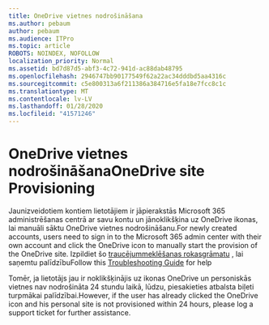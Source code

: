 ```yaml
---
title: OneDrive vietnes nodrošināšana
ms.author: pebaum
author: pebaum
ms.audience: ITPro
ms.topic: article
ROBOTS: NOINDEX, NOFOLLOW
localization_priority: Normal
ms.assetid: bd7d87d5-abf3-4c72-941d-ac88dab48795
ms.openlocfilehash: 2946747bb90177549f62a22ac34dddbd5aa4316c
ms.sourcegitcommit: c5e800313a6f211386a384716e5fa18e7fcc8c1c
ms.translationtype: MT
ms.contentlocale: lv-LV
ms.lasthandoff: 01/28/2020
ms.locfileid: "41571246"
---
```

# <a name="onedrive-site-provisioning"></a><span data-ttu-id="1ec02-102">OneDrive vietnes nodrošināšana</span><span class="sxs-lookup"><span data-stu-id="1ec02-102">OneDrive site Provisioning</span></span>

<span data-ttu-id="1ec02-103">Jaunizveidotiem kontiem lietotājiem ir jāpierakstās Microsoft 365 administrēšanas centrā ar savu kontu un jānoklikšķina uz OneDrive ikonas, lai manuāli sāktu OneDrive vietnes nodrošināšanu.</span><span class="sxs-lookup"><span data-stu-id="1ec02-103">For newly created accounts, users need to sign in to the Microsoft 365 admin center with their own account and click the OneDrive icon to manually start the provision of the OneDrive site.</span></span>
<span data-ttu-id="1ec02-104">Izpildiet šo [traucējummeklēšanas rokasgrāmatu](https://docs.microsoft.com/sharepoint/support/sites/troubleshooting-guide-for-sites-stopped-at-provisioning) , lai saņemtu palīdzību</span><span class="sxs-lookup"><span data-stu-id="1ec02-104">Follow this [Troubleshooting Guide](https://docs.microsoft.com/sharepoint/support/sites/troubleshooting-guide-for-sites-stopped-at-provisioning) for help</span></span>

<span data-ttu-id="1ec02-105">Tomēr, ja lietotājs jau ir noklikšķinājis uz ikonas OneDrive un personiskās vietnes nav nodrošināta 24 stundu laikā, lūdzu, piesakieties atbalsta biļeti turpmākai palīdzībai.</span><span class="sxs-lookup"><span data-stu-id="1ec02-105">However, if the user has already clicked the OneDrive icon and his personal site is not provisioned within 24 hours, please log a support ticket for further assistance.</span></span>

